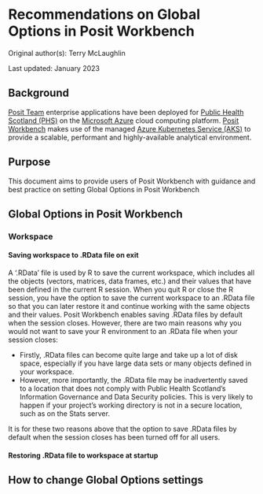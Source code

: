 # Recommendations on Global Options in Posit Workbench

Original author(s): Terry McLaughlin

Last updated: January 2023

## Background

[Posit Team](https://posit.co/products/enterprise/team/) enterprise applications have been deployed for [Public Health Scotland (PHS)](https://publichealthscotland.scot/) on the [Microsoft Azure](https://azure.microsoft.com/en-gb/) cloud computing platform. [Posit Workbench](https://posit.co/products/enterprise/workbench/) makes use of the managed [Azure Kubernetes Service (AKS)](https://azure.microsoft.com/en-us/products/kubernetes-service/#overview) to provide a scalable, performant and highly-available analytical environment.

## Purpose

This document aims to provide users of Posit Workbench with guidance and best practice on setting Global Options in Posit Workbench

## Global Options in Posit Workbench

### Workspace

#### Saving workspace to .RData file on exit

A ‘.RData’ file is used by R to save the current workspace, which includes all the objects (vectors, matrices, data frames, etc.) and their values that have been defined in the current R session. When you quit R or close the R session, you have the option to save the current workspace to an .RData file so that you can later restore it and continue working with the same objects and their values.  Posit Workbench enables saving .RData files by default when the session closes.
However, there are two main reasons why you would not want to save your R environment to an .RData file when your session closes:

* Firstly, .RData files can become quite large and take up a lot of disk space, especially if you have large data sets or many objects defined in your workspace.
* However, more importantly, the .RData file may be inadvertently saved to a location that does not comply with Public Health Scotland’s Information Governance and Data Security policies.  This is very likely to happen if your project’s working directory is not in a secure location, such as on the Stats server.

It is for these two reasons above that the option to save .RData files by default when the session closes has been turned off for all users.

#### Restoring .RData file to workspace at startup



## How to change Global Options settings
